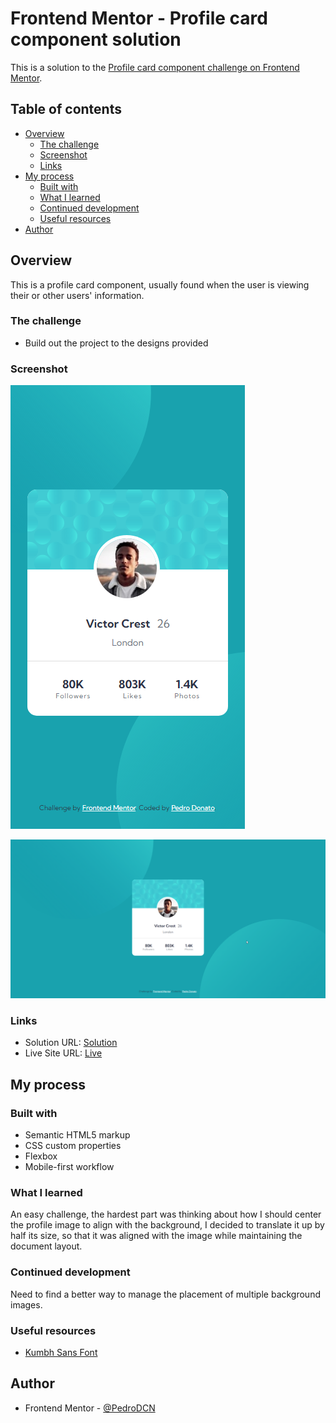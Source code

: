 # Frontend Mentor - Profile card component solution

This is a solution to the [Profile card component challenge on Frontend Mentor](https://www.frontendmentor.io/challenges/profile-card-component-cfArpWshJ).

## Table of contents

- [Overview](#overview)
    - [The challenge](#the-challenge)
    - [Screenshot](#screenshot)
    - [Links](#links)
- [My process](#my-process)
    - [Built with](#built-with)
    - [What I learned](#what-i-learned)
    - [Continued development](#continued-development)
    - [Useful resources](#useful-resources)
- [Author](#author)

## Overview

This is a profile card component, usually found when the user is viewing their or other users' information.

### The challenge

- Build out the project to the designs provided

### Screenshot

![](images/screenshot-mobile.png)

![](images/screenshot-desktop.png)


### Links

- Solution URL: [Solution](https://www.frontendmentor.io/solutions/responsive-profile-card-using-html-and-css-flexbox-UtAEMEuuq3)
- Live Site URL: [Live](https://pedrodcn.github.io/frontendmentor-solutions/profilecard/)

## My process

### Built with

- Semantic HTML5 markup
- CSS custom properties
- Flexbox
- Mobile-first workflow

### What I learned

An easy challenge, the hardest part was thinking about how I should center the profile image to align with the background,
I decided to translate it up by half its size, so that it was aligned with the image while maintaining the document layout.

### Continued development

Need to find a better way to manage the placement of multiple background images.

### Useful resources

- [Kumbh Sans Font](https://fonts.google.com/specimen/Kumbh+Sans)

## Author

- Frontend Mentor - [@PedroDCN](https://www.frontendmentor.io/profile/PedroDCN)
